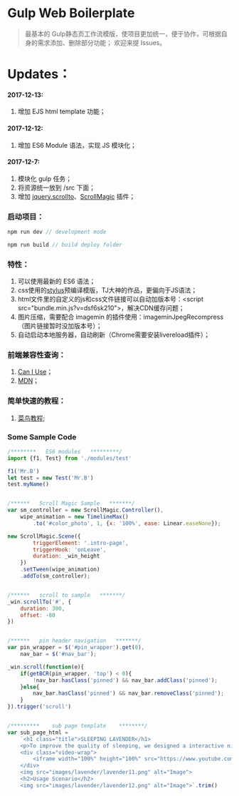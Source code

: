 # Gulp Web Boilerplate

> 最基本的 Gulp静态页工作流模版，使项目更加统一，便于协作，可根据自身的需求添加、删除部分功能；
> 欢迎来提 Issues。

# Updates：

#### 2017-12-13:
1. 增加 EJS html template 功能；

#### 2017-12-12:
1. 增加 ES6 Module 语法，实现 JS 模块化；

#### 2017-12-7:
1. 模块化 gulp 任务；
2. 将资源统一放到 /src 下面；
3. 增加 [jquery.scrollto](https://github.com/flesler/jquery.scrollTo)、[ScrollMagic](https://github.com/janpaepke/ScrollMagic) 插件；

### 启动项目：

```javascript
npm run dev // development mode

npm run build // build deploy folder
```

### 特性：

1. 可以使用最新的 ES6 语法；
2. css使用的[stylus](http://stylus-lang.com/)预编译模版，TJ大神的作品，更偏向于JS语法；
3. html文件里的自定义的js和css文件链接可以自动加版本号：\<script src="bundle.min.js?v=dsf6sk210"\>，解决CDN缓存问题；
4. 图片压缩，需要配合 imagemin 的插件使用：imageminJpegRecompress（图片链接暂时没加版本号）；
5. 自动启动本地服务器，自动刷新（Chrome需要安装livereload插件）；

### 前端兼容性查询：

1. [Can I Use](http://caniuse.com/)；
2. [MDN](https://developer.mozilla.org/zh-CN/)；

### 简单快速的教程：

1. [菜鸟教程](http://www.runoob.com/);

### Some Sample Code
```javascript
/********   ES6 modules   *********/
import {f1, Test} from './modules/test'

f1('Mr.B')
let test = new Test('Mr.B')
test.myName()


/******   Scroll Magic Sample   *******/
var sm_controller = new ScrollMagic.Controller(),
    wipe_animation = new TimelineMax()
        .to('#color_photo', 1, {x: '100%', ease: Linear.easeNone});

new ScrollMagic.Scene({
        triggerElement: '.intro-page',
        triggerHook: 'onLeave',
        duration: _win_height
    })
    .setTween(wipe_animation)
    .addTo(sm_controller);


/******   scroll to sample   *******/
_win.scrollTo('#', {
    duration: 300,
    offset: -80
})


/******   pin header navigation   *******/
var pin_wrapper = $('#pin_wrapper').get(0),
    nav_bar = $('#nav_bar');

_win.scroll(function(e){
    if(getBCR(pin_wrapper, 'top') < 0){
        !nav_bar.hasClass('pinned') && nav_bar.addClass('pinned');
    }else{
        nav_bar.hasClass('pinned') && nav_bar.removeClass('pinned');
    }
}).trigger('scroll')


/*********    sub page template    ********/
var sub_page_html = 
    `<h1 class="title">SLEEPING LAVENDER</h1>
    <p>To improve the quality of sleeping, we designed a interactive night lamp. People can not only play with it before going to bed, but also can comfort by its violet light. lavendern aroma, white noise sound and warm temperature. We hope that it will allow the people who seek peaceful nights to regain sweet dreams.</p>
    <div class="video-wrap">
        <iframe width="100%" height="100%" src="https://www.youtube.com/" frameborder="0" allowfullscreen></iframe>
    </div>
    <img src="images/lavender/lavender11.png" alt="Image">
    <h2>Usage Scenario</h2>
    <img src="images/lavender/lavender12.png" alt="Image">`.trim()
```